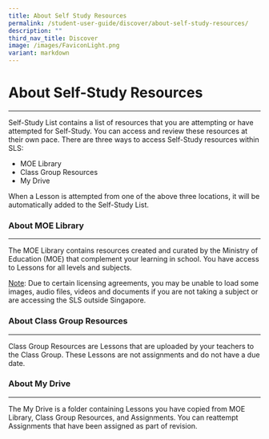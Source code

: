 ```yaml
---
title: About Self Study Resources
permalink: /student-user-guide/discover/about-self-study-resources/
description: ""
third_nav_title: Discover
image: /images/FaviconLight.png
variant: markdown
---
```

<h1>About Self-Study Resources</h1>
<hr>
<p>Self-Study List contains a list of resources that you are attempting or have attempted for Self-Study. You can access and review these resources at their own pace. There are three ways to access Self-Study resources within SLS:</p>
<ul>
<li>MOE Library</li>
<li>Class Group Resources</li>
<li>My Drive</li>
</ul>
<p>When a Lesson is attempted from one of the above three locations, it will be automatically added to the Self-Study List.</p>
<h3>About MOE Library</h3>
<hr>
<p>The MOE Library contains resources created and curated by the Ministry of Education (MOE) that complement your learning in school. You have access to Lessons for all levels and subjects.</p>
<p><u>Note</u>: Due to certain licensing agreements, you may be unable to load some images, audio files, videos and documents if you are not taking a subject or are accessing the SLS outside Singapore.</p>
<h3>About Class Group Resources</h3>
<hr>
<p>Class Group Resources are Lessons that are uploaded by your teachers to the Class Group. These Lessons are not assignments and do not have a due date.</p>
<h3>About My Drive</h3>
<hr>
<p>The My Drive is a folder containing Lessons you have copied from MOE Library, Class Group Resources, and Assignments. You can reattempt Assignments that have been assigned as part of revision.</p>